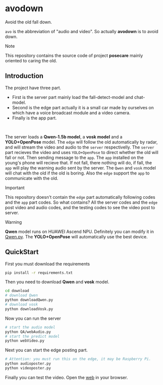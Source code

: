 # avodown

Avoid the old fall down. <br>

`avo` is the abbreviation of "audio and video". So actually **avodown** is to avoid down.

> [!Note]
> This repository contains the source code of project **posecare** mainly oriented to caring the old.

## Introduction

The project have three part.
- First is the server part mainly load the fall-detect-model and chat-model.
- Second is the edge part actually it is a small car made by ourselves on which have a voice broadcast module and a video camera.
- Finally is the app part.

<br>

The server loads a **Qwen-1.5b model**, a **vosk model** and a **YOLO+OpenPose** model. The `edge` will follow the old automatically by radar, and will stream the video and audio to the `server` respectivelly. The `server` part recieves the video and uses `YOLO+OpenPose` to direct whether the old will fall or not. Then sending message to the `app`. The `app` installed on the young's phone will recieve that. If not fall, there nothing will do, if fall, the `app` will play the warning audio sent by the server. The `Qwen` and `vosk` model will chat with the old if the old is boring. Also the `edge` support the `app` to communicate with the old.

> [!Important]
> This repository doesn't contain the `edge` part automatically following codes and the `app` part codes. So what contains? All the server codes and the `edge` post video and audio codes, and the testing codes to see the video post to server.


> [!Warning]
> **Qwen** model runs on HUAWEI Ascend NPU. Definitely you can modify it in [Qwen.py](./server/QA/Qwen.py). The **YOLO+OpenPose** will automatically use the best device.

## QuickStart

First you must download the requirements

```bash
pip install -r requirements.txt
```

Then you need to download **Qwen** and **vosk** model.

```bash
cd download
# download Qwen
python downloadQwen.py
# download vosk
python downloadVosk.py
```

Now you can run the server

```bash
# start the audio model
python QA/webAudio.py
# start the predict model
python webVideo.py
```

Next you can start the edge posting part.

```bash
# Attention: you must run this on the edge, it may be Raspberry Pi.
python audioposter.py
python videoposter.py
```

Finally you can test the video. Open the [web](./client/APP/videoview.html) in your browser.
